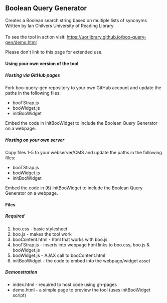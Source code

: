 ## Boolean Query Generator
Creates a Boolean search string based on multiple lists of synonyms  
Written by Ian Chilvers
University of Reading Library

####
To see the tool in action visit: https://uorlibrary.github.io/boo-query-gen/demo.html

Please don't link to this page for extended use.

#### Using your own version of the tool
##### Hosting via GitHub pages
Fork boo-query-gen repository to your own GitHub account and update the paths in the following files:
*  booTStrap.js
*  booWidget.js
*  initBooWidget

Embed the code in initBooWidget to include the Boolean Query Generator on a webpage.

##### Hosting on your own server
Copy files 1-5 to your webserver/CMS and update the paths in the following files:
*  booTStrap.js
*  booWidget.js
*  initBooWidget

Embed the code in (6) initBooWidget to include the Boolean Query Generator on a webpage.

#### Files
##### Required
1.  boo.css - basic stylesheet
2.  boo.js - makes the tool work
3.  booContent.html - html that works with boo.js
4.  booTStrap.js - inserts into webpage html links to boo.css, boo.js & booWidget.js
5.  booWidget.js - AJAX call to booContent.html
6.  initBooWidget - the code to embed into the webpage/widget asset

##### Demonstration
*  index.html - required to host code using gh-pages
*  demo.html - a simple page to preview the tool (uses initBooWidget script)
